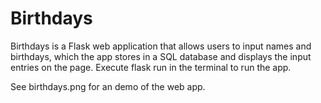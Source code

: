 # Birthdays

Birthdays is a Flask web application that allows users to input names and birthdays, which the app stores in a SQL database and displays the input entries on the page. Execute flask run in the terminal to run the app.

See birthdays.png for an demo of the web app.
